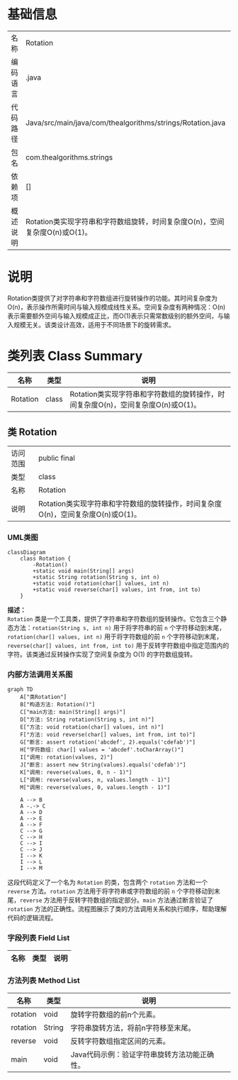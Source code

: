 # 基础信息

|      |      |
|------|------|
| 名称 | Rotation |
| 编码语言 | .java |
| 代码路径 | Java/src/main/java/com/thealgorithms/strings/Rotation.java |
| 包名 | com.thealgorithms.strings |
| 依赖项 | [] |
| 概述说明 | Rotation类实现字符串和字符数组旋转，时间复杂度O(n)，空间复杂度O(n)或O(1)。 |

# 说明

Rotation类提供了对字符串和字符数组进行旋转操作的功能。其时间复杂度为O(n)，表示操作所需时间与输入规模成线性关系。空间复杂度有两种情况：O(n)表示需要额外空间与输入规模成正比，而O(1)表示只需常数级别的额外空间，与输入规模无关。该类设计高效，适用于不同场景下的旋转需求。

# 类列表 Class Summary

| 名称   | 类型  | 说明 |
|-------|------|-------------|
| Rotation | class | Rotation类实现字符串和字符数组的旋转操作，时间复杂度O(n)，空间复杂度O(n)或O(1)。 |



## 类 Rotation

|      |      |
|------|------|
| 访问范围 | public final |
| 类型 | class |
| 名称 | Rotation |
| 说明 | Rotation类实现字符串和字符数组的旋转操作，时间复杂度O(n)，空间复杂度O(n)或O(1)。 |


### UML类图

```mermaid
classDiagram
    class Rotation {
        -Rotation()
        +static void main(String[] args)
        +static String rotation(String s, int n)
        +static void rotation(char[] values, int n)
        +static void reverse(char[] values, int from, int to)
    }
```

**描述：**  
`Rotation` 类是一个工具类，提供了字符串和字符数组的旋转操作。它包含三个静态方法：`rotation(String s, int n)` 用于将字符串的前 `n` 个字符移动到末尾，`rotation(char[] values, int n)` 用于将字符数组的前 `n` 个字符移动到末尾，`reverse(char[] values, int from, int to)` 用于反转字符数组中指定范围内的字符。该类通过反转操作实现了空间复杂度为 O(1) 的字符数组旋转。


### 内部方法调用关系图

```mermaid
graph TD
    A["类Rotation"]
    B["构造方法: Rotation()"]
    C["main方法: main(String[] args)"]
    D["方法: String rotation(String s, int n)"]
    E["方法: void rotation(char[] values, int n)"]
    F["方法: void reverse(char[] values, int from, int to)"]
    G["断言: assert rotation('abcdef', 2).equals('cdefab')"]
    H["字符数组: char[] values = 'abcdef'.toCharArray()"]
    I["调用: rotation(values, 2)"]
    J["断言: assert new String(values).equals('cdefab')"]
    K["调用: reverse(values, 0, n - 1)"]
    L["调用: reverse(values, n, values.length - 1)"]
    M["调用: reverse(values, 0, values.length - 1)"]

    A --> B
    A -.-> C
    A --> D
    A --> E
    A --> F
    C --> G
    C --> H
    C --> I
    C --> J
    I --> K
    I --> L
    I --> M
```

这段代码定义了一个名为 `Rotation` 的类，包含两个 `rotation` 方法和一个 `reverse` 方法。`rotation` 方法用于将字符串或字符数组的前 `n` 个字符移动到末尾，`reverse` 方法用于反转字符数组的指定部分。`main` 方法通过断言验证了 `rotation` 方法的正确性。流程图展示了类的方法调用关系和执行顺序，帮助理解代码的逻辑流程。

### 字段列表 Field List

| 名称  | 类型  | 说明 |
|-------|-------|------|

### 方法列表 Method List

| 名称  | 类型  | 说明 |
|-------|-------|------|
| rotation | void | 旋转字符数组的前n个元素。 |
| rotation | String | 字符串旋转方法，将前n字符移至末尾。 |
| reverse | void | 反转字符数组指定区间的元素。 |
| main | void | Java代码示例：验证字符串旋转方法功能正确性。 |




